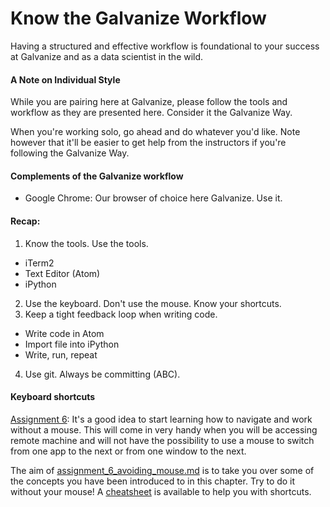 # Know the Galvanize Workflow

<!-- TODO: put this assignment here and learnerize it -->

Having a structured and effective workflow is foundational to your success at Galvanize and as a data scientist in the wild.

#### A Note on Individual Style

While you are pairing here at Galvanize, please follow the tools and workflow as
they are presented here. Consider it the Galvanize Way.

When you're working solo, go ahead and do whatever you'd like. Note however that
it'll be easier to get help from the instructors if you're following the
Galvanize Way.

#### Complements of the Galvanize workflow

- Google Chrome: Our browser of choice here Galvanize. Use it.

#### Recap:
1. Know the tools. Use the tools.
  * iTerm2
  * Text Editor (Atom)
  * iPython
2. Use the keyboard. Don't use the mouse. Know your shortcuts.
3. Keep a tight feedback loop when writing code.
  * Write code in Atom
  * Import file into iPython
  * Write, run, repeat
4. Use git. Always be committing (ABC).

#### Keyboard shortcuts

[Assignment 6](assignments/assignment_6_avoiding_mouse.md): It's a good idea to start learning how to navigate and work without a mouse. This will come in very handy when you will be accessing remote machine and will not have the possibility to use a mouse to switch from one app to the next or from one window to the next.

The aim of [assignment_6_avoiding_mouse.md](assignments/assignment_6_avoiding_mouse.md) is to take you over some of the concepts you have been introduced to in this chapter. Try to do it without your mouse! A [cheatsheet](resources/Keyboard_Shortcuts.md) is available to help you with shortcuts.
